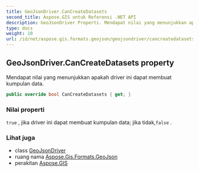 ```yaml
---
title: GeoJsonDriver.CanCreateDatasets
second_title: Aspose.GIS untuk Referensi .NET API
description: GeoJsonDriver Properti. Mendapat nilai yang menunjukkan apakah driver ini dapat membuat kumpulan data.
type: docs
weight: 10
url: /id/net/aspose.gis.formats.geojson/geojsondriver/cancreatedatasets/
---
```

## GeoJsonDriver.CanCreateDatasets property

Mendapat nilai yang menunjukkan apakah driver ini dapat membuat kumpulan data.

```csharp
public override bool CanCreateDatasets { get; }
```

### Nilai properti

`true` , jika driver ini dapat membuat kumpulan data; jika tidak,`false` .

### Lihat juga

* class [GeoJsonDriver](../)
* ruang nama [Aspose.Gis.Formats.GeoJson](../../geojsondriver/)
* perakitan [Aspose.GIS](../../../)


